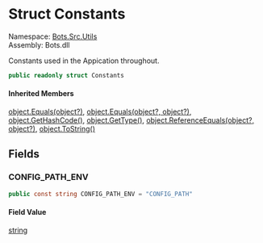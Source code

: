 # <a id="Bots_Src_Utils_Constants"></a> Struct Constants

Namespace: [Bots.Src.Utils](Bots.Src.Utils.md)  
Assembly: Bots.dll  

Constants used in the Appication throughout.

```csharp
public readonly struct Constants
```

#### Inherited Members

[object.Equals\(object?\)](https://learn.microsoft.com/dotnet/api/system.object.equals\#system\-object\-equals\(system\-object\)), 
[object.Equals\(object?, object?\)](https://learn.microsoft.com/dotnet/api/system.object.equals\#system\-object\-equals\(system\-object\-system\-object\)), 
[object.GetHashCode\(\)](https://learn.microsoft.com/dotnet/api/system.object.gethashcode), 
[object.GetType\(\)](https://learn.microsoft.com/dotnet/api/system.object.gettype), 
[object.ReferenceEquals\(object?, object?\)](https://learn.microsoft.com/dotnet/api/system.object.referenceequals), 
[object.ToString\(\)](https://learn.microsoft.com/dotnet/api/system.object.tostring)

## Fields

### <a id="Bots_Src_Utils_Constants_CONFIG_PATH_ENV"></a> CONFIG\_PATH\_ENV

```csharp
public const string CONFIG_PATH_ENV = "CONFIG_PATH"
```

#### Field Value

 [string](https://learn.microsoft.com/dotnet/api/system.string)

